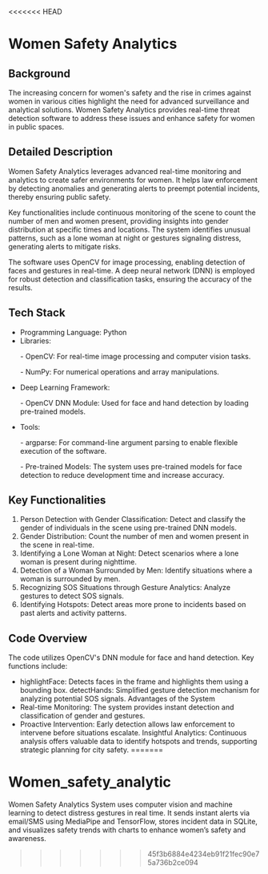 <<<<<<< HEAD
# Women Safety Analytics

## Background
The increasing concern for women's safety and the rise in crimes against women in various cities highlight the need for advanced surveillance and analytical solutions. Women Safety Analytics provides real-time threat detection software to address these issues and enhance safety for women in public spaces.

## Detailed Description
Women Safety Analytics leverages advanced real-time monitoring and analytics to create safer environments for women. It helps law enforcement by detecting anomalies and generating alerts to preempt potential incidents, thereby ensuring public safety.

Key functionalities include continuous monitoring of the scene to count the number of men and women present, providing insights into gender distribution at specific times and locations. The system identifies unusual patterns, such as a lone woman at night or gestures signaling distress, generating alerts to mitigate risks.

The software uses OpenCV for image processing, enabling detection of faces and gestures in real-time. A deep neural network (DNN) is employed for robust detection and classification tasks, ensuring the accuracy of the results.

## Tech Stack
- Programming Language: Python
- Libraries:
    <p> - OpenCV: For real-time image processing and computer vision tasks.</p>
    <p> - NumPy: For numerical operations and array manipulations.</p>
- Deep Learning Framework:
    <p> - OpenCV DNN Module: Used for face and hand detection by loading pre-trained models.</p>
- Tools:
    <p> - argparse: For command-line argument parsing to enable flexible execution of the software.</p>
    <p> - Pre-trained Models: The system uses pre-trained models for face detection to reduce development time and increase accuracy.</p>

## Key Functionalities
1. Person Detection with Gender Classification: Detect and classify the gender of individuals in the scene using pre-trained DNN models.
2. Gender Distribution: Count the number of men and women present in the scene in real-time.
3. Identifying a Lone Woman at Night: Detect scenarios where a lone woman is present during nighttime.
4. Detection of a Woman Surrounded by Men: Identify situations where a woman is surrounded by men.
5. Recognizing SOS Situations through Gesture Analytics: Analyze gestures to detect SOS signals.
6. Identifying Hotspots: Detect areas more prone to incidents based on past alerts and activity patterns.

## Code Overview
The code utilizes OpenCV's DNN module for face and hand detection. Key functions include:

- highlightFace: Detects faces in the frame and highlights them using a bounding box.
detectHands: Simplified gesture detection mechanism for analyzing potential SOS signals.
Advantages of the System
- Real-time Monitoring: The system provides instant detection and classification of gender and gestures.
- Proactive Intervention: Early detection allows law enforcement to intervene before situations escalate.
Insightful Analytics: Continuous analysis offers valuable data to identify hotspots and trends, supporting strategic planning for city safety.
=======
# Women_safety_analytic
Women Safety Analytics System uses computer vision and machine learning to detect distress gestures in real time. It sends instant alerts via email/SMS using MediaPipe and TensorFlow, stores incident data in SQLite, and visualizes safety trends with charts to enhance women’s safety and awareness.
>>>>>>> 45f3b6884e4234eb91f21fec90e75a736b2ce094

